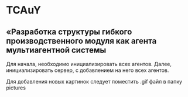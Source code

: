 # TCAuY #
## «Разработка структуры гибкого производственного модуля как  агента мультиагентной системы ##

Для начала, необходимо инициализировать всех агентов. Далее, инициализировать сервер, с добавлением на него всех агентов.

Для добавления новых картинок следует поместить .gif файл в папку pictures
